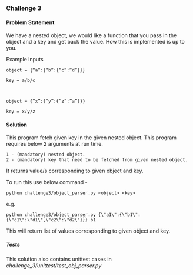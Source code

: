 ### Challenge 3

#### Problem Statement
We have a nested object, we would like a function that you pass in the object and a key and get back the value. How this is implemented is up to you.

Example Inputs

    object = {“a”:{“b”:{“c”:”d”}}}

    key = a/b/c


    
    object = {“x”:{“y”:{“z”:”a”}}}

    key = x/y/z


#### Solution
This program fetch given key in the given nested object.
    This program requires below 2 arguments at run time.
    
    1 - (mandatory) nested object.
    2 - (mandatory) key that need to be fetched from given nested object.

It returns value/s corresponding to given object and key.

To run this use below command - 

    python challenge3/object_parser.py <object> <key>
e.g.

    python challenge3/object_parser.py {\"a1\":{\"b1\":{\"c1\":\"d1\",\"c2\":\"d2\"}}} b1

This will return list of values corresponding to given object and key.

##### Tests
This solution also contains unittest cases in _challenge_3/unittest/test_obj_parser.py_